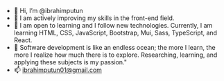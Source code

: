 - 👋 Hi, I’m @ibrahimputun
- 👀  I am actively improving my skills in the front-end field.
- 🌱 I am open to learning and I follow new technologies. Currently, I am learning HTML, CSS, JavaScript, Bootstrap, Mui, Sass, TypeScript, and React.
- 💞️ Software development is like an endless ocean; the more I learn, the more I realize how much there is to explore. Researching, learning, and applying these subjects is my passion."
- 📫 ibrahimputun01@gmail.com

